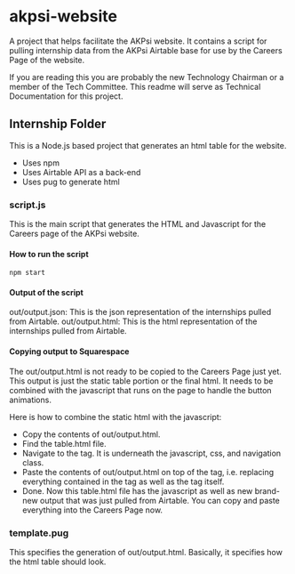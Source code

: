 # akpsi-website
A project that helps facilitate the AKPsi website. It contains a script for pulling internship data from the AKPsi Airtable base for use by the Careers Page of the website.

If you are reading this you are probably the new Technology Chairman or a member of the Tech Committee. This readme will serve as Technical Documentation for this project.

## Internship Folder
This is a Node.js based project that generates an html table for the website.

* Uses npm
* Uses Airtable API as a back-end
* Uses pug to generate html

### script.js
This is the main script that generates the HTML and Javascript for the Careers page of the AKPsi website.

#### How to run the script
`npm start`

#### Output of the script
out/output.json: This is the json representation of the internships pulled from Airtable.
out/output.html: This is the html representation of the internships pulled from Airtable.

#### Copying output to Squarespace
The out/output.html is not ready to be copied to the Careers Page just yet. This output is just the static table portion or the final html. It needs to be combined with the javascript that runs on the page to handle the button animations.

Here is how to combine the static html with the javascript:
* Copy the contents of out/output.html. 
* Find the table.html file. 
* Navigate to the <body> tag. It is underneath the javascript, css, and navigation <div> class.
* Paste the contents of out/output.html on top of the <body> tag, i.e. replacing everything contained in the <body> tag as well as the <body> tag itself.
* Done. Now this table.html file has the javascript as well as new brand-new output that was just pulled from Airtable. You can copy and paste everything into the Careers Page now.

### template.pug
This specifies the generation of out/output.html. Basically, it specifies how the html table should look.
